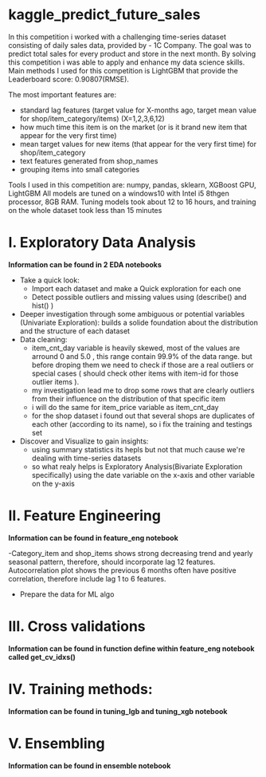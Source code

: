 # kaggle_predict_future_sales

In this competition i worked with a challenging time-series dataset consisting of daily sales data, provided by - 1C Company. The goal was to predict total sales for every product and store in the next month. 
By solving this competition i was able to apply and enhance my data science skills.
Main methods I used for this competition is LightGBM that provide the Leaderboard score: 0.90807(RMSE).

The most important features are:
* standard lag features (target value for X-months ago, target mean value for shop/item_category/items) (X=1,2,3,6,12)
* how much time this item is on the market (or is it brand new item that appear for the very first time)
* mean target values for new items (that appear for the very first time) for shop/item_category
* text features  generated from shop_names
* grouping items into small categories 

Tools I used in this competition are: numpy, pandas, sklearn, XGBoost GPU, LightGBM
All models are tuned on a windows10 with Intel i5 8thgen processor, 8GB RAM. Tuning models took about 12 to 16 hours, and training on the whole dataset took less than 15 minutes


# I. Exploratory Data Analysis
**Information can be found in  2 EDA notebooks**

* Take a quick look: 
   - Import each dataset and make a Quick exploration for each one 
   - Detect possible  outliers and missing values using (describe() and  hist() )
* Deeper investigation through some ambiguous or potential variables (Univariate Exploration): builds a solide foundation about the distribution and the structure of each dataset 
* Data cleaning:
   - item_cnt_day variable is heavily skewed, most of the values are arround 0 and 5.0 , this range contain 99.9% of the data range. but before droping them we need to check if those are a real outliers or special cases ( should check other items with item-id for those outlier items ).
   - my investigation lead me to drop some rows that are clearly outliers from their influence on the distribution of that specific item
   - i will do the same for item_price variable as item_cnt_day
   - for the shop dataset i found out that several shops are duplicates of each other (according to its name), so i fix the training and testings set
 * Discover and Visualize to gain insights: 
   - using summary statistics its hepls but not that much cause we're dealing with time-series datasets
   - so what realy helps is Exploratory Analysis(Bivariate Exploration specifically) using the date variable on the x-axis  and other variable on the y-axis

# II. Feature Engineering
**Information can be found in feature_eng  notebook**

-Category_item and shop_items shows strong decreasing trend and yearly seasonal pattern, therefore, should incorporate lag 12 features. Autocorrelation plot shows the previous 6 months often have positive correlation, therefore include lag 1 to 6 features.


* Prepare the data for ML algo

# III. Cross validations
**Information can be found in function define within feature_eng  notebook called get_cv_idxs()**

# IV. Training methods:
**Information can be found in tuning_lgb and tuning_xgb notebook**

# V. Ensembling
**Information can be found in ensemble notebook**

